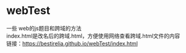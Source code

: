 # webTest
一些 web的js题目和跨域的方法<br>
index.html是改名后的跨域.html，方便使用网络查看跨域.html文件的内容<br>
链接：https://bestirelia.github.io/webTest/index.html

